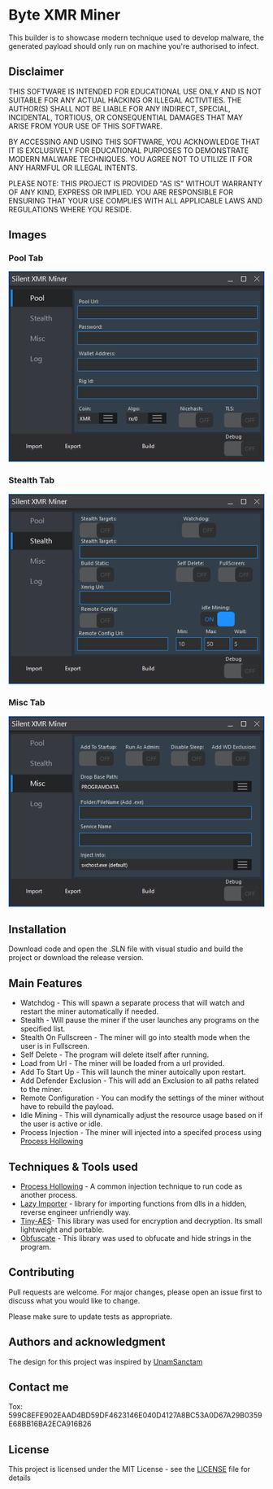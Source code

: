 # Byte XMR Miner

This builder is to showcase modern technique used to develop malware, the generated payload should only run on machine you're authorised to infect. 

## Disclaimer
THIS SOFTWARE IS INTENDED FOR EDUCATIONAL USE ONLY AND IS NOT SUITABLE FOR ANY ACTUAL HACKING OR ILLEGAL ACTIVITIES. THE AUTHOR(S) SHALL NOT BE LIABLE FOR ANY INDIRECT, SPECIAL, INCIDENTAL, TORTIOUS, OR CONSEQUENTIAL DAMAGES THAT MAY ARISE FROM YOUR USE OF THIS SOFTWARE.

BY ACCESSING AND USING THIS SOFTWARE, YOU ACKNOWLEDGE THAT IT IS EXCLUSIVELY FOR EDUCATIONAL PURPOSES TO DEMONSTRATE MODERN MALWARE TECHNIQUES. YOU AGREE NOT TO UTILIZE IT FOR ANY HARMFUL OR ILLEGAL INTENTS.

PLEASE NOTE: THIS PROJECT IS PROVIDED "AS IS" WITHOUT WARRANTY OF ANY KIND, EXPRESS OR IMPLIED. YOU ARE RESPONSIBLE FOR ENSURING THAT YOUR USE COMPLIES WITH ALL APPLICABLE LAWS AND REGULATIONS WHERE YOU RESIDE.

## Images

### Pool Tab
![Pool Tab](/Images/PoolTab.png?raw=true "PoolTabScreen")

### Stealth Tab
![Stealth Tab](/Images/StealthTab.png?raw=true "StealthTabScreen")

### Misc Tab
![Misc Tab](/Images/MiscTab.png?raw=true "MiscTabScreen")


## Installation

Download code and open the .SLN file with visual studio and build the project or download the release version.


## Main Features

- Watchdog - This will spawn a separate process that will watch and restart the miner automatically if needed.
- Stealth - Will pause the miner if the user launches any programs on the specified list.
- Stealth On Fullscreen - The miner will go into stealth mode when the user is in Fullscreen.
- Self Delete - The program will delete itself after running.
- Load from Url - The miner will be loaded from a url provided.
- Add To Start Up - This will launch the miner autoically upon restart.
- Add Defender Exclusion - This will add an Exclusion to all paths related to the miner.
- Remote Configuration - You can modify the settings of the miner without have to rebuild the payload.
- Idle Mining - This will dynamically adjust the resource usage based on if the user is active or idle.
- Process Injection - The miner will injected into a specifed process using [Process Hollowing](https://hshrzd.wordpress.com/2025/01/27/process-hollowing-on-windows-11-24h2/)
 
 ## Techniques & Tools used
 - [Process Hollowing](https://hshrzd.wordpress.com/2025/01/27/process-hollowing-on-windows-11-24h2/) -  A common injection technique to run code as another process.
 - [Lazy Importer](https://github.com/JustasMasiulis/lazy_importer) - library for importing functions from dlls in a hidden, reverse engineer unfriendly way.
 - [Tiny-AES](https://github.com/kokke/tiny-AES-c)- This library was used for encryption and decryption. Its small lightweight and portable.
 - [Obfuscate](https://github.com/adamyaxley/Obfuscate) - This library was used to obfucate and hide strings in the program.

## Contributing

Pull requests are welcome. For major changes, please open an issue first
to discuss what you would like to change.

Please make sure to update tests as appropriate.

## Authors and acknowledgment
The design for this project was inspired by [UnamSanctam](https://github.com/UnamSanctam)

## Contact me
Tox: 599C8EFE902EAAD4BD59DF4623146E040D4127A8BC53A0D67A29B0359E68BB16BA2ECA916B26

## License
This project is licensed under the MIT License - see the [LICENSE](/LICENSE) file for details
